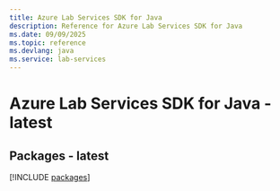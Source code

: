 ```yaml
---
title: Azure Lab Services SDK for Java
description: Reference for Azure Lab Services SDK for Java
ms.date: 09/09/2025
ms.topic: reference
ms.devlang: java
ms.service: lab-services
---
```

# Azure Lab Services SDK for Java - latest
## Packages - latest
[!INCLUDE [packages](lab-services-index.md)]